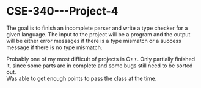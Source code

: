 # CSE-340---Project-4
The goal is to finish an incomplete parser and write a type checker for a given language. The input to the project will be a program and the output will 
be either error messages if there is a type mismatch or a success message if there is no type mismatch. 

Probably one of my most difficult of projects in C++.  Only partially finished it, since some parts are in complete and some bugs still need to be sorted out.  
Was able to get enough points to pass the class at the time. 
